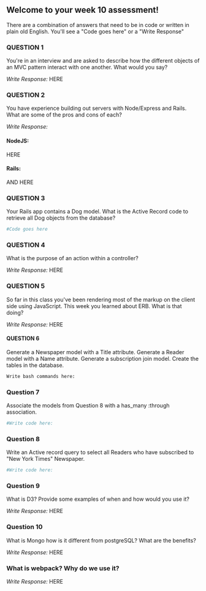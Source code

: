 ## Welcome to your week 10 assessment!

There are a combination of answers that need to be in code or written in plain old English. You'll see a "Code goes here" or a "Write Response"

### QUESTION 1
You're in an interview and are asked to describe how the different
objects of an MVC pattern interact with one another. What would you say?

*Write Response:*
HERE

### QUESTION 2
You have experience building out servers with Node/Express
and Rails. What are some of the pros and cons of each?

*Write Response:*

#### NodeJS:
HERE

#### Rails:
AND HERE


### QUESTION 3
Your Rails app contains a Dog model. What is the Active Record
code to retrieve all Dog objects from the database?

```ruby
#Code goes here

```
### QUESTION 4
What is the purpose of an action within a controller?

*Write Response:*
HERE


### QUESTION 5
So far in this class you've been rendering most of the markup
on the client side using JavaScript. This week you learned about ERB.
What is that doing?

*Write Response:*
HERE

#### QUESTION 6

Generate a Newspaper model with a Title attribute. Generate a Reader model with a Name attribute. Generate a subscription join model. Create the tables in the database.

```bash
Write bash commands here:

```

### Question 7
Associate the models from Question 8 with a has_many :through association.

```ruby
#Write code here:

```
### Question 8

Write an Active record query to select all Readers who have subscribed to "New York Times" Newspaper.

```ruby
#Write code here:

```

### Question 9

What is D3? Provide some examples of when and how would you use it?

*Write Response:*
HERE

### Question 10
What is Mongo how is it different from postgreSQL?
What are the benefits?

*Write Response:*
HERE

### What is webpack? Why do we use it?

*Write Response:*
HERE
